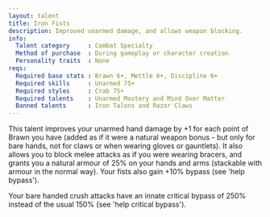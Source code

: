 ```yaml
---
layout: talent
title: Iron Fists
description: Improved unarmed damage, and allows weapon blocking.
info:
  Talent category     : Combat Specialty
  Method of purchase  : During gameplay or character creation
  Personality traits  : None
reqs:
  Required base stats : Brawn 6+, Mettle 6+, Discipline 6+
  Required skills     : Unarmed 75+
  Required styles     : Crab 75+
  Required talents    : Unarmed Mastery and Mind Over Matter
  Banned talents      : Iron Talons and Razor Claws
---
```


This talent improves your unarmed hand damage by +1 for each point of Brawn you have (added as if it were a natural weapon bonus - but only for bare hands, not for claws or when wearing gloves or gauntlets). It also allows you to block melee attacks as if you were wearing bracers, and grants you a natural armour of 25% on your hands and arms (stackable with armour in the normal way). Your fists also gain +10% bypass (see 'help bypass').

Your bare handed crush attacks have an innate critical bypass of 250% instead of the usual 150% (see 'help critical bypass').